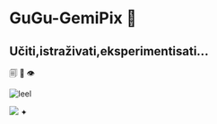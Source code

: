 # GuGu-GemiPix 🔵

## **Učiti,istraživati,eksperimentisati...**
🗐 📄 👁

![leel](https://github.com/user-attachments/assets/e73dcc71-3f16-4290-9940-f1f4ad5b183e)

<div class="row stackable">
  <img src="/assets/images/yu.gif" 
</div>
✦
